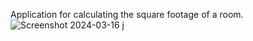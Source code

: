 Application for calculating the square footage of a room.
![Screenshot 2024-03-16 j](https://github.com/paktozi/Square-Calculator-WinForm/assets/130216112/2bd2ea2b-36bb-4155-835c-0e7688a91a1f)
